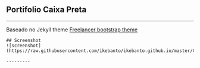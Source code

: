 ## Portifolio Caixa Preta

---

Baseado no Jekyll theme [Freelancer bootstrap theme ](http://startbootstrap.com/template-overviews/freelancer/)

```
## Screenshot
![screenshot](https://raw.githubusercontent.com/ikebanto/ikebanto.github.io/master/CaixaPreta.png)

---------


